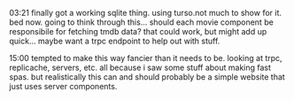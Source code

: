 03:21 finally got a working sqlite thing. using turso.not much to show for it. bed now. going to think through this... should each movie component be responsibile for fetching tmdb data? that could work, but might add up quick... maybe want a trpc endpoint to help out with stuff.

15:00 tempted to make this way fancier than it needs to be. looking at trpc, replicache, servers, etc. all because i saw some stuff about making fast spas. but realistically this can and should probably be a simple website that just uses server components.
